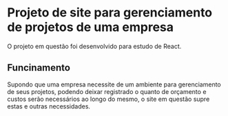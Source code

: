 # Projeto de site para gerenciamento de projetos de uma empresa

O projeto em questão foi desenvolvido para estudo de React.

## Funcinamento

Supondo que uma empresa necessite de um ambiente para gerenciamento de seus projetos, podendo deixar registrado o quanto de orçamento e custos serão necessários ao longo do mesmo, o site em questão supre estas e outras necessidades.


